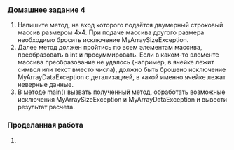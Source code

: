 ### Домашнее задание 4
1. Напишите метод, на вход которого подаётся двумерный строковый массив размером 4х4. При
подаче массива другого размера необходимо бросить исключение MyArraySizeException.
2. Далее метод должен пройтись по всем элементам массива, преобразовать в int и
просуммировать. Если в каком-то элементе массива преобразование не удалось (например, в
ячейке лежит символ или текст вместо числа), должно быть брошено исключение
MyArrayDataException с детализацией, в какой именно ячейке лежат неверные данные.
3. В методе main() вызвать полученный метод, обработать возможные исключения
MyArraySizeException и MyArrayDataException и вывести результат расчета.

### Проделанная работа
1. 